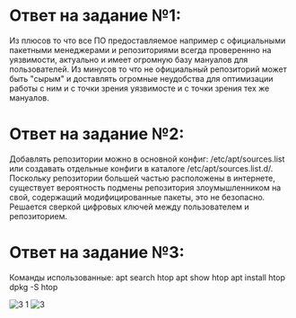 # Ответ на задание №1:
Из плюсов  то что все ПО предоставляемое  например с официальными пакетными менеджерами и репозиториями всегда провереннно на уязвимости, актуально и имеет огромную базу мануалов для пользователей. Из минусов то что не официальный репозиторий может быть "сырым" и доставлять огромные неудобства для оптимизации работы с ним и с точки зрения уязвимосте и с точки зрения тех же мануалов.
# Ответ на задание №2:
Добавлять репозитории можно в основной конфиг: /etc/apt/sources.list или создавать отдельные конфиги в каталоге /etc/apt/sources.list.d/.
Поскольку репозитории большей частью расположены в интернете, существует вероятность подмены репозитория злоумышленником на свой, содержащий модифицированные пакеты, это не безопасно. 
Решается сверкой цифровых ключей между пользователем и репозиторием.
# Ответ на задание №3: 
Команды использованные:
apt search htop
apt show htop
apt install htop
dpkg -S htop

![3 1](https://user-images.githubusercontent.com/107581500/184288550-969e7448-85d8-476f-8d18-29b5d3da2bd9.jpg)
![3](https://user-images.githubusercontent.com/107581500/184288553-30a1d2c7-bd02-4d11-a280-a1afaa85b6e6.jpg)
